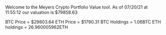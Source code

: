 Welcome to the Meyers Crypto Portfolio Value tool. 
As of 07/20/21 at 11:55:12 our valuation is $79858.63 

BTC Price = $29803.64
 ETH Price = $1790.31
BTC Holdings = 1.06BTC
 ETH holdings = 26.960005962ETH 
